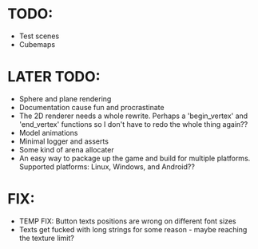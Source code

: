 # TODO:
- Test scenes
- Cubemaps

# LATER TODO:
- Sphere and plane rendering
- Documentation cause fun and procrastinate
- The 2D renderer needs a whole rewrite. Perhaps a 'begin_vertex' and 'end_vertex' functions so I don't have to redo the whole thing again??
- Model animations
- Minimal logger and asserts
- Some kind of arena allocater
- An easy way to package up the game and build for multiple platforms. Supported platforms: Linux, Windows, and Android??

# FIX:
- TEMP FIX: Button texts positions are wrong on different font sizes 
- Texts get fucked with long strings for some reason - maybe reaching the texture limit?
